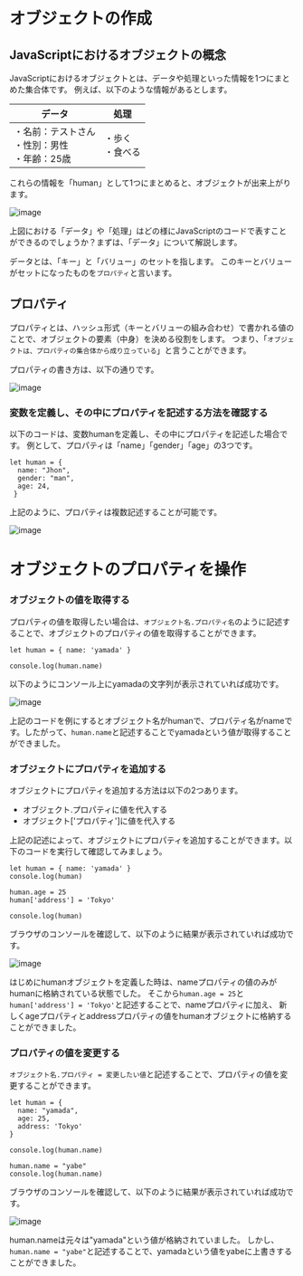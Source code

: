 # オブジェクトの作成

## JavaScriptにおけるオブジェクトの概念

JavaScriptにおけるオブジェクトとは、データや処理といった情報を1つにまとめた集合体です。
例えば、以下のような情報があるとします。

| データ                                      | 処理               |
| ------------------------------------------ | ----------------- |
| ・名前：テストさん <br>・性別：男性<br>・年齢：25歳	   | ・歩く<br>・食べる     |　

これらの情報を「human」として1つにまとめると、オブジェクトが出来上がります。

![image](https://github.com/koharayuki/til/assets/132040884/ea2915c0-0724-4996-8b8f-54529ebbcd49)

上図における「データ」や「処理」はどの様にJavaScriptのコードで表すことができるのでしょうか？まずは、「データ」について解説します。

データとは、「キー」と「バリュー」のセットを指します。
このキーとバリューがセットになったものを`プロパティ`と言います。

##  プロパティ

プロパティとは、ハッシュ形式（キーとバリューの組み合わせ）で書かれる値のことで、オブジェクトの要素（中身）を決める役割をします。
つまり、「`オブジェクトは、プロパティの集合体から成り立っている`」と言うことができます。

プロパティの書き方は、以下の通りです。

![image](https://github.com/koharayuki/til/assets/132040884/fd7eeca0-ece2-40f5-a39e-ccde08c9d693)

### 変数を定義し、その中にプロパティを記述する方法を確認する

以下のコードは、変数humanを定義し、その中にプロパティを記述した場合です。
例として、プロパティは「name」「gender」「age」の3つです。

```javascript:オブジェクトとプロパティ
let human = { 
  name: "Jhon",
  gender: "man",
  age: 24,
 }
 ```

上記のように、プロパティは複数記述することが可能です。

![image](https://github.com/koharayuki/til/assets/132040884/cbc73496-ff7d-448a-8eb8-e0d17f8b1f9b)  
  
  
# オブジェクトのプロパティを操作

### オブジェクトの値を取得する

プロパティの値を取得したい場合は、`オブジェクト名.プロパティ名`のように記述することで、オブジェクトのプロパティの値を取得することができます。

```javascript:コンソール
let human = { name: 'yamada' }

console.log(human.name)
```

以下のようにコンソール上にyamadaの文字列が表示されていれば成功です。

![image](https://github.com/koharayuki/til/assets/132040884/2593b181-f120-42c7-8adc-5e41be046e89)

上記のコードを例にするとオブジェクト名がhumanで、プロパティ名がnameです。したがって、`human.name`と記述することでyamadaという値が取得することができました。

### オブジェクトにプロパティを追加する

オブジェクトにプロパティを追加する方法は以下の2つあります。

- オブジェクト.プロパティに値を代入する
- オブジェクト['プロパティ']に値を代入する

上記の記述によって、オブジェクトにプロパティを追加することができます。以下のコードを実行して確認してみましょう。

```javascript:コンソール
let human = { name: 'yamada' }
console.log(human)

human.age = 25
human['address'] = 'Tokyo'

console.log(human)
```

ブラウザのコンソールを確認して、以下のように結果が表示されていれば成功です。

![image](https://github.com/koharayuki/til/assets/132040884/20ef33fe-41b8-45c4-a438-098e9e10d8ce)

はじめにhumanオブジェクトを定義した時は、nameプロパティの値のみがhumanに格納されている状態でした。
そこから`human.age = 25`と`human['address'] = 'Tokyo'`と記述することで、nameプロパティに加え、
新しくageプロパティとaddressプロパティの値をhumanオブジェクトに格納することができました。

### プロパティの値を変更する

`オブジェクト名.プロパティ = 変更したい値`と記述することで、プロパティの値を変更することができます。

```javascript:コンソール
let human = {
  name: "yamada",
  age: 25,
  address: 'Tokyo'
}

console.log(human.name)

human.name = "yabe"
console.log(human.name)
```

ブラウザのコンソールを確認して、以下のように結果が表示されていれば成功です。

![image](https://github.com/koharayuki/til/assets/132040884/9f489ff4-b1b3-43a7-a02e-63ce9c4cefd5)

human.nameは元々は"yamada"という値が格納されていました。
しかし、`human.name = "yabe"`と記述することで、yamadaという値をyabeに上書きすることができました。



